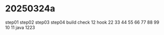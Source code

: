 # 20250324a

step01
step02
step03 
step04 
build check 
12 hook
22
33
44
55
66
77
88
99
10
11
java
1223
